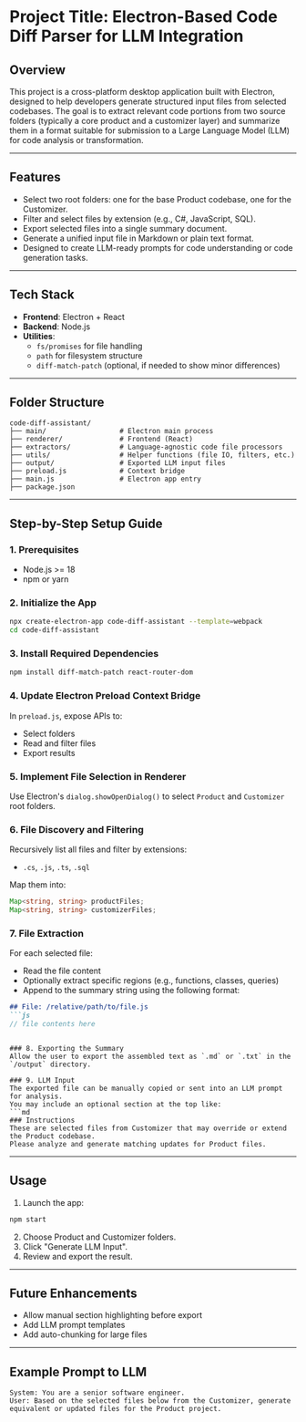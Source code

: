 # Project Title: Electron-Based Code Diff Parser for LLM Integration

## Overview

This project is a cross-platform desktop application built with Electron, designed to help developers generate structured input files from selected codebases. The goal is to extract relevant code portions from two source folders (typically a core product and a customizer layer) and summarize them in a format suitable for submission to a Large Language Model (LLM) for code analysis or transformation.

---

## Features

- Select two root folders: one for the base Product codebase, one for the Customizer.
- Filter and select files by extension (e.g., C#, JavaScript, SQL).
- Export selected files into a single summary document.
- Generate a unified input file in Markdown or plain text format.
- Designed to create LLM-ready prompts for code understanding or code generation tasks.

---

## Tech Stack

- **Frontend**: Electron + React
- **Backend**: Node.js
- **Utilities**:
  - `fs/promises` for file handling
  - `path` for filesystem structure
  - `diff-match-patch` (optional, if needed to show minor differences)

---

## Folder Structure

```
code-diff-assistant/
├── main/                  # Electron main process
├── renderer/              # Frontend (React)
├── extractors/            # Language-agnostic code file processors
├── utils/                 # Helper functions (file IO, filters, etc.)
├── output/                # Exported LLM input files
├── preload.js             # Context bridge
├── main.js                # Electron app entry
├── package.json
```

---

## Step-by-Step Setup Guide

### 1. Prerequisites

- Node.js >= 18
- npm or yarn

### 2. Initialize the App

```bash
npx create-electron-app code-diff-assistant --template=webpack
cd code-diff-assistant
```

### 3. Install Required Dependencies

```bash
npm install diff-match-patch react-router-dom
```

### 4. Update Electron Preload Context Bridge

In `preload.js`, expose APIs to:

- Select folders
- Read and filter files
- Export results

### 5. Implement File Selection in Renderer

Use Electron's `dialog.showOpenDialog()` to select `Product` and `Customizer` root folders.

### 6. File Discovery and Filtering

Recursively list all files and filter by extensions:

- `.cs`, `.js`, `.ts`, `.sql`

Map them into:

```ts
Map<string, string> productFiles;
Map<string, string> customizerFiles;
```

### 7. File Extraction

For each selected file:

- Read the file content
- Optionally extract specific regions (e.g., functions, classes, queries)
- Append to the summary string using the following format:

````md
## File: /relative/path/to/file.js
```js
// file contents here
````

````

### 8. Exporting the Summary
Allow the user to export the assembled text as `.md` or `.txt` in the `/output` directory.

### 9. LLM Input
The exported file can be manually copied or sent into an LLM prompt for analysis.
You may include an optional section at the top like:
```md
### Instructions
These are selected files from Customizer that may override or extend the Product codebase.
Please analyze and generate matching updates for Product files.
````

---

## Usage

1. Launch the app:

```bash
npm start
```

2. Choose Product and Customizer folders.
3. Click "Generate LLM Input".
4. Review and export the result.

---

## Future Enhancements

- Allow manual section highlighting before export
- Add LLM prompt templates
- Add auto-chunking for large files

---

## Example Prompt to LLM

```
System: You are a senior software engineer.
User: Based on the selected files below from the Customizer, generate equivalent or updated files for the Product project.
```

